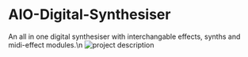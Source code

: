 # AIO-Digital-Synthesiser
An all in one digital synthesiser with interchangable effects, synths and midi-effect modules.\n
![project description](https://github.com/Knowlesspot/AIO-Digital-Synthesiser/blob/master/Description.png?raw=true)
